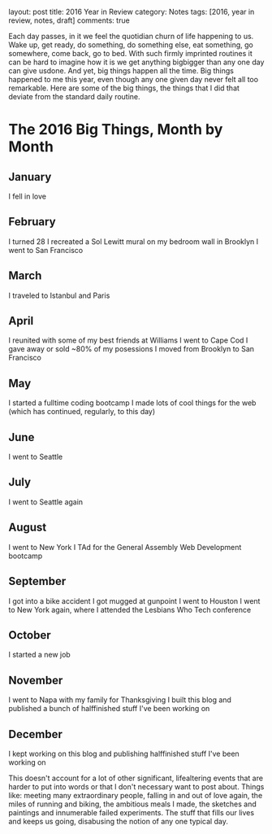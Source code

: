 
layout: post
title: 2016 Year in Review
category: Notes
tags: [2016, year in review, notes, draft]
comments: true

<p>Each day passes, in it we feel the quotidian churn of life happening to us. Wake up, get ready, do something, do something else, eat something, go somewhere, come back, go to bed. With such firmly imprinted routines it can be hard to imagine how it is we get anything bigbigger than any one day can give usdone. And yet, big things happen all the time. Big things happened to me this year, even though any one given day never felt all too remarkable. Here are some of the big things, the things that I did that deviate from the standard daily routine.</p>

<h1>The 2016 Big Things, Month by Month</h1>

<h2>January</h2>
 I fell in love

<h2>February</h2>
 I turned 28
 I recreated a Sol Lewitt mural on my bedroom wall in Brooklyn
 I went to San Francisco

<h2>March</h2>
 I traveled to Istanbul and Paris

<h2>April</h2>
 I reunited with some of my best friends at Williams
 I went to Cape Cod
 I gave away or sold ~80% of my posessions
 I moved from Brooklyn to San Francisco

<h2>May</h2>
 I started a fulltime coding bootcamp
 I made lots of cool things for the web (which has continued, regularly, to this day)

<h2>June </h2>
 I went to Seattle

<h2>July</h2>
 I went to Seattle again

<h2>August</h2>
 I went to New York
 I TAd for the General Assembly Web Development bootcamp

<h2>September</h2>

 I got into a bike accident
 I got mugged at gunpoint
 I went to Houston
 I went to New York again, where I attended the Lesbians Who Tech conference

<h2>October</h2>
 I started a new job

<h2>November</h2>
 I went to Napa with my family for Thanksgiving
 I built this blog and published a bunch of halffinished stuff I've been working on

<h2>December</h2>
I kept working on this blog and publishing halffinished stuff I've been working on

<p>
This doesn't account for a lot of other significant, lifealtering events that are harder to put into words or that I don't necessary want to post about. Things like: meeting many extraordinary people, falling in and out of love again, the miles of running and biking, the ambitious meals I made, the sketches and paintings and innumerable failed experiments. The stuff that fills our lives and keeps us going, disabusing the notion of any one typical day.</p>
